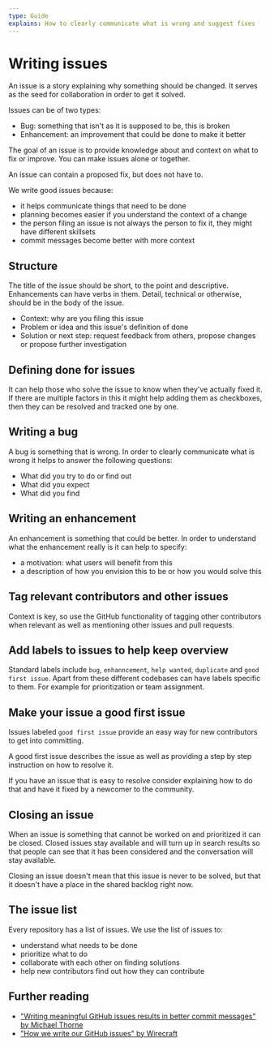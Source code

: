 ```yaml
---
type: Guide
explains: How to clearly communicate what is wrong and suggest fixes
---
```


# Writing issues

An issue is a story explaining why something should be changed. It serves as the seed for collaboration in order to get it solved.

Issues can be of two types:

* Bug: something that isn't as it is supposed to be, this is broken
* Enhancement: an improvement that could be done to make it better

The goal of an issue is to provide knowledge about and context on what to fix or improve. You can make issues alone or together.

An issue can contain a proposed fix, but does not have to.

We write good issues because:

* it helps communicate things that need to be done
* planning becomes easier if you understand the context of a change
* the person filing an issue is not always the person to fix it, they might have different skillsets
* commit messages become better with more context

## Structure

The title of the issue should be short, to the point and descriptive. Enhancements can have verbs in them. Detail, technical or otherwise, should be in the body of the issue.

* Context: why are you filing this issue
* Problem or idea and this issue's definition of done
* Solution or next step: request feedback from others, propose changes or propose further investigation

## Defining done for issues

It can help those who solve the issue to know when they've actually fixed it. If there are multiple factors in this it might help adding them as checkboxes, then they can be resolved and tracked one by one.

## Writing a bug

A bug is something that is wrong. In order to clearly communicate what is wrong it helps to answer the following questions:

* What did you try to do or find out
* What did you expect
* What did you find

## Writing an enhancement

An enhancement is something that could be better. In order to understand what the enhancement really is it can help to specify:

* a motivation: what users will benefit from this
* a description of how you envision this to be or how you would solve this

## Tag relevant contributors and other issues

Context is key, so use the GitHub functionality of tagging other contributors when relevant as well as mentioning other issues and pull requests.

## Add labels to issues to help keep overview

Standard labels include `bug`, `enhanncement`, `help wanted`, `duplicate` and `good first issue`. Apart from these different codebases can have labels specific to them. For example for prioritization or team assignment.

## Make your issue a good first issue

Issues labeled `good first issue` provide an easy way for new contributors to get into committing.

A good first issue describes the issue as well as providing a step by step instruction on how to resolve it.

If you have an issue that is easy to resolve consider explaining how to do that and have it fixed by a newcomer to the community.

## Closing an issue

When an issue is something that cannot be worked on and prioritized it can be closed. Closed issues stay available and will turn up in search results so that people can see that it has been considered and the conversation will stay available.

Closing an issue doesn't mean that this issue is never to be solved, but that it doesn't have a place in the shared backlog right now.

## The issue list

Every repository has a list of issues. We use the list of issues to:

* understand what needs to be done
* prioritize what to do
* collaborate with each other on finding solutions
* help new contributors find out how they can contribute

## Further reading

* ["Writing meaningful GitHub issues results in better commit messages" by Michael Thorne](https://www.userx.co.za/journal/writing-good-github-issues-makes-for-better-commit-messages/)
* ["How we write our GitHub issues" by Wirecraft](https://wiredcraft.com/blog/how-we-write-our-github-issues/)
